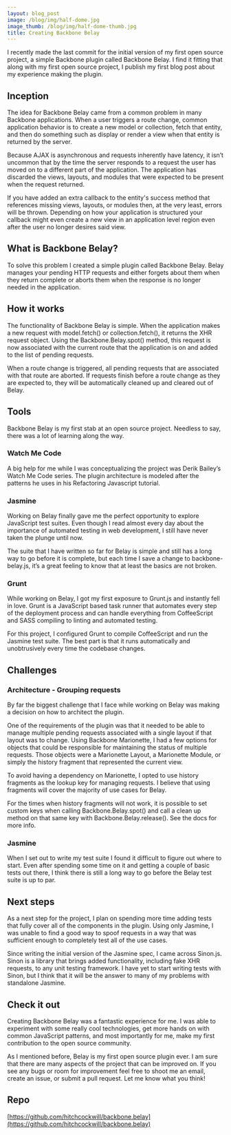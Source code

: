 ```yaml
---
layout: blog_post
image: /blog/img/half-dome.jpg
image_thumb: /blog/img/half-dome-thumb.jpg
title: Creating Backbone Belay 
---
```

I recently made the last commit for the initial version of my first open source project, a simple Backbone plugin called Backbone Belay. I find it fitting that along with my first open source project, I publish my first blog post about my experience making the plugin.

## Inception

The idea for Backbone Belay came from a common problem in many Backbone applications. When a user triggers a route change, common application behavior is to create a new model or collection, fetch that entity, and then do something such as display or render a view when that entity is returned by the server. 

Because AJAX is asynchronous and requests inherently have latency, it isn’t uncommon that by the time the server responds to a request the user has moved on to a different part of the application. The application has discarded the views, layouts, and modules that were expected to be present when the request returned. 

If you have added an extra callback to the entity's success method that references missing views, layouts, or modules then, at the very least, errors will be thrown. Depending on how your application is structured your callback might even create a new view in an application level region even after the user no longer desires said view.

## What is Backbone Belay?

To solve this problem I created a simple plugin called Backbone Belay. Belay manages your pending HTTP requests and either forgets about them when they return complete or aborts them when the response is no longer needed in the application.

## How it works

The functionality of Backbone Belay is simple. When the application makes a new request with model.fetch() or collection.fetch(), it returns the XHR request object. Using the Backbone.Belay.spot() method, this request is now associated with the current route that the application is on and added to the list of pending requests. 

When a route change is triggered, all pending requests that are associated with that route are aborted. If requests finish before a route change as they are expected to, they will be automatically cleaned up and cleared out of Belay.

## Tools

Backbone Belay is my first stab at an open source project. Needless to say, there was a lot of learning along the way. 

### Watch Me Code
A big help for me while I was conceptualizing the project was Derik Bailey’s Watch Me Code series. The plugin architecture is modeled after the patterns he uses in his Refactoring Javascript tutorial.

### Jasmine
Working on Belay finally gave me the perfect opportunity to explore JavaScript test suites. Even though I read almost every day about the importance of automated testing in web development, I still have never taken the plunge until now. 

The suite that I have written so far for Belay is simple and still has a long way to go before it is complete, but each time I save a change to backbone-belay.js, it’s a great feeling to know that at least the basics are not broken.

### Grunt
While working on Belay, I got my first exposure to Grunt.js and instantly fell in love. Grunt is a JavaScript based task runner that automates every step of the deployment process and can handle everything from CoffeeScript and SASS compiling to linting and automated testing.

For this project, I configured Grunt to compile CoffeeScript and run the Jasmine test suite. The best part is that it runs automatically and unobtrusively every time the codebase changes.

## Challenges

### Architecture - Grouping requests
By far the biggest challenge that I face while working on Belay was making a decision on how to architect the plugin. 

One of the requirements of the plugin was that it needed to be able to manage multiple pending requests associated with a single layout if that layout was to change. Using Backbone Marionette, I had a few options for objects that could be responsible for maintaining the status of multiple requests. Those objects were a Marionette Layout, a Marionette Module, or simply the history fragment that represented the current view. 

To avoid having a dependency on Marionette, I opted to use history fragments as the lookup key for managing requests. I believe that using fragments will cover the majority of use cases for Belay.

For the times when history fragments will not work, it is possible to set custom keys when calling Backbone.Belay.spot() and call a clean up method on that same key with Backbone.Belay.release(). See the docs for more info.

### Jasmine
When I set out to write my test suite I found it difficult to figure out where to start. Even after spending some time on it and getting a couple of basic tests out there, I think there is still a long way to go before the Belay test suite is up to par.

## Next steps
As a next step for the project, I plan on spending more time adding tests that fully cover all of the components in the plugin. Using only Jasmine, I was unable to find a good way to spoof requests in a way that was sufficient enough to completely test all of the use cases. 

Since writing the initial version of the Jasmine spec, I came across Sinon.js. Sinon is a library that brings added functionality, including fake XHR requests, to any unit testing framework. I have yet to start writing tests with Sinon, but I think that it will be the answer to many of my problems with standalone Jasmine.

## Check it out
Creating Backbone Belay was a fantastic experience for me. I was able to experiment with some really cool technologies, get more hands on with common JavaScript patterns, and most importantly for me, make my first contribution to the open source community.

As I mentioned before, Belay is my first open source plugin ever. I am sure that there are many aspects of the project that can be improved on. If you see any bugs or room for improvement feel free to shoot me an email, create an issue, or submit a pull request. Let me know what you think!

## Repo
[https://github.com/hitchcockwill/backbone.belay](https://github.com/hitchcockwill/backbone.belay)

